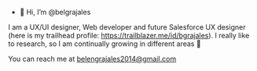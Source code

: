 - 👋 Hi, I’m @belgrajales

I am a UX/UI designer, Web developer and future Salesforce UX designer (here is my trailhead profile: https://trailblazer.me/id/bgrajales). 
I really like to research, so I am continually growing in different areas 🌈

You can reach me at belengrajales2014@gmail.com

